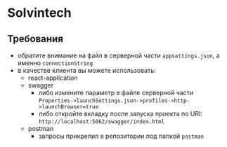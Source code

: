 # Solvintech

## Требования

- обратите внимание на файл в серверной части `appsettings.json`, а именно `connectionString`
- в качестве клиента вы можете использовать:
    - react-application
    - swagger
        - либо измените параметр в файле серверной части `Properties->launchSettings.json->profiles->http->launchBrowser=true`
        - либо откройте вкладку после запуска проекта по URI: `http://localhost:5062/swagger/index.html`
    - postman
        - запросы прикрепил в репозитории под папкой `postman`
